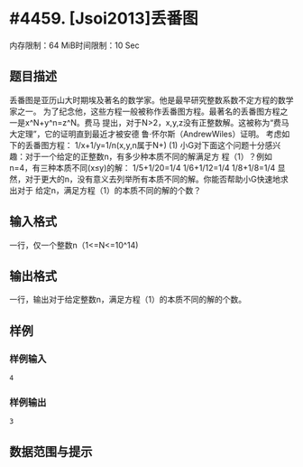 # #4459. [Jsoi2013]丢番图

内存限制：64 MiB时间限制：10 Sec

## 题目描述

丢番图是亚历山大时期埃及著名的数学家。他是最早研究整数系数不定方程的数学家之一。
为了纪念他，这些方程一般被称作丢番图方程。最著名的丢番图方程之一是x^N+y^n=z^N。费马
提出，对于N>2，x,y,z没有正整数解。这被称为&ldquo;费马大定理&rdquo;，它的证明直到最近才被安德
鲁&middot;怀尔斯（AndrewWiles）证明。
考虑如下的丢番图方程：
1/x+1/y=1/n(x,y,n属于N+)                      (1)
小G对下面这个问题十分感兴趣：对于一个给定的正整数n，有多少种本质不同的解满足方
程（1）？例如n=4，有三种本质不同(x&le;y)的解：
1/5+1/20=1/4
1/6+1/12=1/4
1/8+1/8=1/4
显然，对于更大的n，没有意义去列举所有本质不同的解。你能否帮助小G快速地求出对于
给定n，满足方程（1）的本质不同的解的个数？

## 输入格式

一行，仅一个整数n（1<=N<=10^14)

## 输出格式

一行，输出对于给定整数n，满足方程（1）的本质不同的解的个数。

## 样例

### 样例输入

    
    4
    

### 样例输出

    
    3
    

## 数据范围与提示
